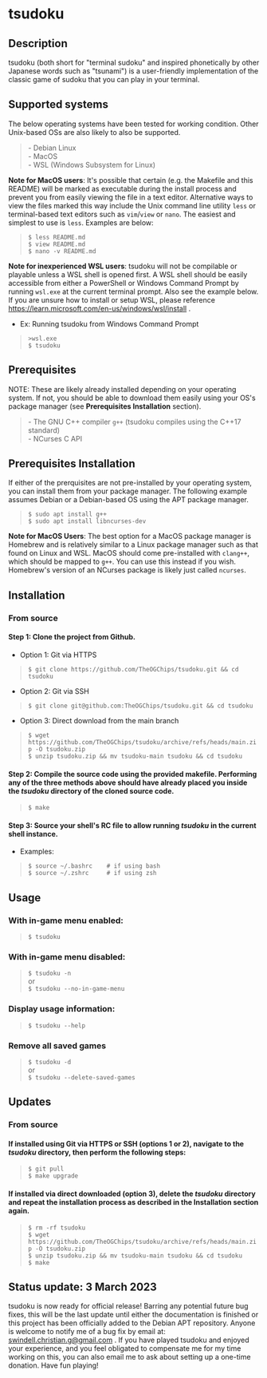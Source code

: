 # tsudoku

## Description

tsudoku (both short for "terminal sudoku" and inspired phonetically by other Japanese words such as "tsunami") is a user-friendly implementation of the classic game of sudoku that you can play in your terminal.

## Supported systems

The below operating systems have been tested for working condition. Other Unix-based OSs are also likely to also be supported.

>\- Debian Linux  
>\- MacOS  
>\- WSL (Windows Subsystem for Linux)

**Note for MacOS users**: It's possible that certain (e.g. the Makefile and this README) will be marked as executable during the install process and prevent you from easily viewing the file in a text editor. Alternative ways to view the files marked this way include the Unix command line utility `less` or terminal-based text editors such as `vim`/`view` or `nano`. The easiest and simplest to use is `less`. Examples are below:

>`$ less README.md`  
>`$ view README.md`  
>`$ nano -v README.md`

**Note for inexperienced WSL users**: tsudoku will not be compilable or playable unless a WSL shell is opened first. A WSL shell should be easily accessible from either a PowerShell or Windows Command Prompt by running `wsl.exe` at the current terminal prompt. Also see the example below. If you are unsure how to install or setup WSL, please reference https://learn.microsoft.com/en-us/windows/wsl/install .

- Ex: Running tsudoku from Windows Command Prompt
>`>wsl.exe`  
>`$ tsudoku`

## Prerequisites

NOTE: These are likely already installed depending on your operating system. If not, you should be able to download them easily using your OS's package manager (see **Prerequisites Installation** section).

>\- The GNU C++ compiler `g++` (tsudoku compiles using the C++17 standard)  
>\- NCurses C API

## Prerequisites Installation

If either of the prerquisites are not pre-installed by your operating system, you can install them from your package manager. The following example assumes Debian or a Debian-based OS using the APT package manager.

>`$ sudo apt install g++`  
>`$ sudo apt install libncurses-dev`

**Note for MacOS Users**: The best option for a MacOS package manager is Homebrew and is relatively similar to a Linux package manager such as that found on Linux and WSL. MacOS should come pre-installed with `clang++`, which should be mapped to `g++`. You can use this instead if you wish. Homebrew's version of an NCurses package is likely just called `ncurses`.

## Installation

### From source

#### Step 1: Clone the project from Github.

- Option 1: Git via HTTPS
>`$ git clone https://github.com/TheOGChips/tsudoku.git && cd tsudoku`

- Option 2: Git via SSH
>`$ git clone git@github.com:TheOGChips/tsudoku.git && cd tsudoku`

- Option 3: Direct download from the main branch
>`$ wget https://github.com/TheOGChips/tsudoku/archive/refs/heads/main.zip -O tsudoku.zip`  
>`$ unzip tsudoku.zip && mv tsudoku-main tsudoku && cd tsudoku`

#### Step 2: Compile the source code using the provided makefile. Performing any of the three methods above should have already placed you inside the *tsudoku* directory of the cloned source code.

>`$ make`

#### Step 3: Source your shell's RC file to allow running *tsudoku* in the current shell instance.

- Examples:
>`$ source ~/.bashrc    # if using bash`  
>`$ source ~/.zshrc     # if using zsh`

## Usage

### With in-game menu enabled:

>`$ tsudoku`

### With in-game menu disabled:

>`$ tsudoku -n`  
>or  
>`$ tsudoku --no-in-game-menu`
                 
### Display usage information:

>`$ tsudoku --help`
    
### Remove all saved games

>`$ tsudoku -d`  
>or  
>`$ tsudoku --delete-saved-games`

## Updates

### From source

#### If installed using Git via HTTPS or SSH (options 1 or 2), navigate to the *tsudoku* directory, then perform the following steps:

>`$ git pull`  
>`$ make upgrade`

#### If installed via direct downloaded (option 3), delete the *tsudoku* directory and repeat the installation process as described in the **Installation** section again.

>`$ rm -rf tsudoku`  
>`$ wget https://github.com/TheOGChips/tsudoku/archive/refs/heads/main.zip -O tsudoku.zip`  
>`$ unzip tsudoku.zip && mv tsudoku-main tsudoku && cd tsudoku`  
>`$ make`

## Status update: 3 March 2023

tsudoku is now ready for official release! Barring any potential future bug fixes, this will be the last update until either the documentation is finished or this project has been officially added to the Debian APT repository. Anyone is welcome to notify me of a bug fix by email at: swindell.christian.g@gmail.com . If you have played tsudoku and enjoyed your experience, and you feel obligated to compensate me for my time working on this, you can also email me to ask about setting up a one-time donation. Have fun playing!
